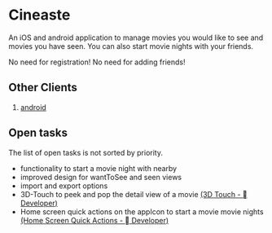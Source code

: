 Cineaste
========
An iOS and android application to manage movies you would like to see and movies you have seen. You can also start movie nights with your friends.

No need for registration! No need for adding friends!

## Other Clients

1. [android](https://github.com/marcelgross90/Cineaste) 

## Open tasks
The list of open tasks is not sorted by priority.
- functionality to start a movie night with nearby
- improved design for wantToSee and seen views
- import and export options
- 3D-Touch to peek and pop the detail view of a movie [(3D Touch -  Developer)](https://developer.apple.com/ios/human-interface-guidelines/user-interaction/3d-touch/)
- Home screen quick actions on the appIcon to start a movie movie nights [(Home Screen Quick Actions -  Developer)](https://developer.apple.com/ios/human-interface-guidelines/extensions/home-screen-actions/)
